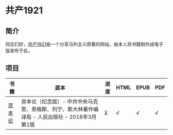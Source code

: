 # 共产1921

## 简介

同志们好，[共产1921](https://c1921.space)是一个分享马列主义原著的网站，由本人将书籍制作成电子版发布于此。

## 项目

| 书籍   | 底本                                                         | 进度    | HTML | EPUB | PDF  |
| ------ | ------------------------------------------------------------ | ------- | ---- | ---- | ---- |
| [资本论](https://github.com/c1921/Das_Kapital_beimang) | 资本论（纪念版）- 中共中央马克思、恩格斯、列宁、斯大林著作编译局 - 人民出版社 - 2018年3月第1版 | ⏳︎ | √    | √    | √    |

